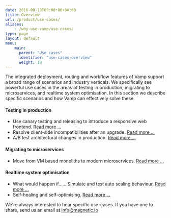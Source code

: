 ```yaml
---
date: 2016-09-13T09:00:00+00:00
title: Overview
url: /product/use-cases/
aliases:
    - /why-use-vamp/use-cases/
type: page
layout: default    
menu:
    main:
      parent: "Use cases"
      identifier: "use-cases-overview"
      weight: 10
---
```


The integrated deployment, routing and workflow features of Vamp support a broad range of scenarios and industry verticals. We specifically see powerful use cases in the areas of testing in production, migrating to microservices, and realtime system optimisation. In this section we describe specific scenarios and how Vamp can effectively solve these.

#### Testing in production 
* Use canary testing and releasing to introduce a responsive web frontend. [Read more ...](/product/use-cases/create-responsive-website/)
* Resolve client-side incompatibilities after an upgrade. [Read more ...](/product/use-cases/resolve-incompatibilities-after-upgrade/)
* A/B test architectural changes in production. [Read more ...](/product/use-cases/modernise-architecture/)

#### Migrating to microservices
* Move from VM based monoliths to modern microservices. [Read more ...](/product/use-cases/refactor-monolithic-to-microsystems/)

#### Realtime system optimisation

* What would happen if...... Simulate and test auto scaling behaviour. [Read more ...](/product/use-cases/simulate-and-test-scaling-behaviour)
* Self-healing and self-optimising. [Read more ...](/product/use-cases/self-healing-and-self-optimising)

We're always interested to hear specific use-cases. If you have one to share, send us an email at [info@magnetic.io](mailto:info@magnetic.io)